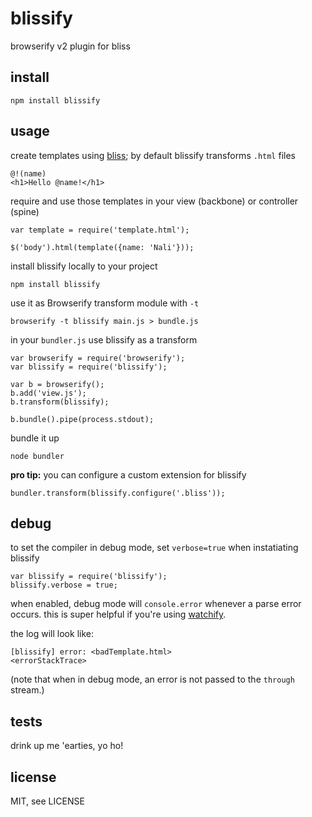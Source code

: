 blissify
========

browserify v2 plugin for bliss


## install

```
npm install blissify
```


## usage

create templates using [bliss](https://github.com/cstivers78/bliss/wiki); by default blissify transforms `.html` files

```
@!(name)
<h1>Hello @name!</h1>
```

require and use those templates in your view (backbone) or controller (spine)

```
var template = require('template.html');

$('body').html(template({name: 'Nali'}));
```

install blissify locally to your project

```
npm install blissify
```

use it as Browserify transform module with `-t`

```
browserify -t blissify main.js > bundle.js
```

in your `bundler.js` use blissify as a transform

```
var browserify = require('browserify');
var blissify = require('blissify');

var b = browserify();
b.add('view.js');
b.transform(blissify);

b.bundle().pipe(process.stdout);
```

bundle it up

```
node bundler
```

**pro tip:** you can configure a custom extension for blissify

```
bundler.transform(blissify.configure('.bliss'));
```

## debug

to set the compiler in debug mode, set `verbose=true` when instatiating blissify

```
var blissify = require('blissify');
blissify.verbose = true;
```

when enabled, debug mode will `console.error` whenever a parse error occurs. this is super helpful if you're using [watchify](https://github.com/substack/watchify).

the log will look like:

```
[blissify] error: <badTemplate.html>
<errorStackTrace>
```

(note that when in debug mode, an error is not passed to the `through` stream.)


## tests

drink up me 'earties, yo ho!


## license

MIT, see LICENSE
